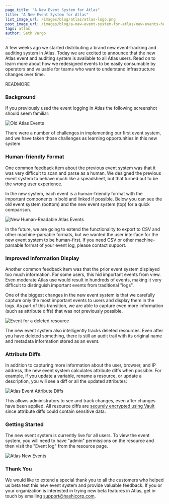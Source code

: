 ```yaml
---
page_title: "A New Event System for Atlas"
title: "A New Event System for Atlas"
list_image_url: /images/blog/atlas/atlas-logo.png
post_image_url: /images/blog/a-new-event-system-for-atlas/new-events-header.png
tags: atlas
author: Seth Vargo
---
```


A few weeks ago we started distributing a brand new event-tracking and auditing
system in Atlas. Today we are excited to announce that the new Atlas event and
auditing system is available to all Atlas users. Read on to learn more about how
we redesigned events to be easily consumable by operators and valuable for teams
who want to understand infrastructure changes over time.

READMORE

### Background

If you previously used the event logging in Atlas the following screenshot
should seem familiar:

![Old Atlas Events](/images/blog/a-new-event-system-for-atlas/old-events.png)

There were a number of challenges in implementing our first event system, and we
have taken those challenges as learning opportunities in this new system.

### Human-friendly Format

One common feedback item about the previous event system was that it was very
difficult to scan and parse as a human. We designed the previous event system
to behave much like a speadsheet, but that turned out to be the wrong user
experience.

In the new system, each event is a human-friendly format with the important
components in bold and linked if possible. Below you can see the old event
system (bottom) and the new event system (top) for a quick comparison.

![New Human-Readable Atlas Events](/images/blog/a-new-event-system-for-atlas/new-events-human.png)

In the future, we are going to extend the functionality to export to CSV and
other machine-parsable formats, but we wanted the user interface for the new
event system to be human-first. If you need CSV or other machine-parsable
format of your event log, please contact support.

### Improved Information Display

Another common feedback item was that the prior event system displayed too much
information. For some users, this hid important events from view. Even moderate
Atlas use would result in hundreds of events, making it very difficult to
distinguish important events from traditional "logs".

One of the biggest changes in the new event system is that we carefully capture
only the most important events to users and display them in the logs. As part of
this transition, we are able to capture even more information (such as attribute
diffs) that was not previously possible.

![Event for a deleted resource](/images/blog/a-new-event-system-for-atlas/new-events-deleted.png)

The new event system also intelligently tracks deleted resources. Even after
you have deleted something, there is still an audit trail with its original name
and metadata information stored as an event.

### Attribute Diffs

In addition to capturing more information about the user, browser, and IP
address, the new event system calculates attribute diffs when possible. For
example, if you update a variable, rename a resource, or update a description,
you will see a diff or all the updated attributes:

![Atlas Event Attribute Diffs](/images/blog/a-new-event-system-for-atlas/new-events-diff.png)

This allows administrators to see and track changes, even after changes have
been applied. All resource diffs are
[securely encrypted using Vault](/blog/how-atlas-uses-vault-for-managing-secrets.html)
since attribute diffs could contain sensitive data.

### Getting Started

The new event system is currently live for all users. To view the event system,
you will need to have "admin" permissions on the resource and then visit the
"Event log" from the resource page.

![Atlas New Events](/images/blog/a-new-event-system-for-atlas/new-events.png)

### Thank You

We would like to extend a special thank you to all the customers who helped us
beta test this new event system and provide valuable feedback. If you or your
organization is interested in trying new beta features in Atlas, get in touch by
emailing <a href="mailto:support@hashicorp.com?subject=Beta%20Testing%20for%20Atlas">support@hashicorp.com</a>.
